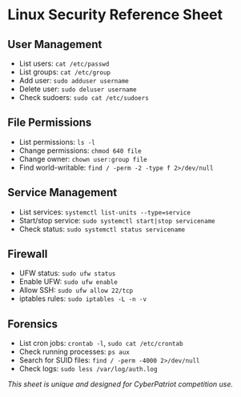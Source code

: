 # Linux Security Reference Sheet

## User Management

- List users: `cat /etc/passwd`
- List groups: `cat /etc/group`
- Add user: `sudo adduser username`
- Delete user: `sudo deluser username`
- Check sudoers: `sudo cat /etc/sudoers`

## File Permissions

- List permissions: `ls -l`
- Change permissions: `chmod 640 file`
- Change owner: `chown user:group file`
- Find world-writable: `find / -perm -2 -type f 2>/dev/null`

## Service Management

- List services: `systemctl list-units --type=service`
- Start/stop service: `sudo systemctl start|stop servicename`
- Check status: `sudo systemctl status servicename`

## Firewall

- UFW status: `sudo ufw status`
- Enable UFW: `sudo ufw enable`
- Allow SSH: `sudo ufw allow 22/tcp`
- iptables rules: `sudo iptables -L -n -v`

## Forensics

- List cron jobs: `crontab -l`, `sudo cat /etc/crontab`
- Check running processes: `ps aux`
- Search for SUID files: `find / -perm -4000 2>/dev/null`
- Check logs: `sudo less /var/log/auth.log`

*This sheet is unique and designed for CyberPatriot competition use.*
